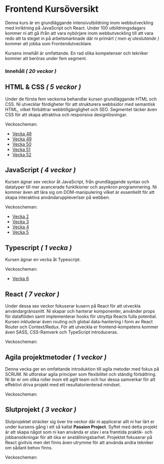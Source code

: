 # Frontend Kursöversikt

Denna kurs är en grundläggande intensivutbildning inom webbutveckling med inriktning på JavaScript och React. Under 100 utbildningsdagars kommer ni att  gå ifrån att vara nybörjare inom webbutveckling till att vara redo att ta steget in på arbetsmarknade där ni primärt _( men ej uteslutande )_ kommer att jobba som Frontendutvecklare.

Kursens innehåll är omfattande. En rad olika kompetenser och tekniker kommer att beröras under fem segment.

### Innehåll _( 20 veckor )_

## HTML & CSS _( 5 veckor )_

Under de första fem veckorna behandlar kursen grundläggande HTML och CSS. Ni utvecklar fördigheter för att strukturera webbsidor med semantisk HTML, vilket förbättrar webbtillgänglighet och SEO. Segmentet täcker även CSS för att skapa attraktiva och responsiva designlösningar.

Veckoscheman:
* [Vecka 48](https://github.com/Lexicon-frontend-2024-2025/schema-vecka-48)
* [Vecka 49](https://github.com/Lexicon-frontend-2024-2025/schema-vecka-49)
* [Vecka 50](https://github.com/Lexicon-frontend-2024-2025/schema-vecka-50)
* [Vecka 51](https://github.com/Lexicon-frontend-2024-2025/schema-vecka-51)
* [Vecka 52](https://github.com/Lexicon-frontend-2024-2025/schema-vecka-52)

## JavaScript _( 4 veckor )_

Kursen ägnar sex veckor åt JavaScript, från grundläggande syntax och datatyper till mer avancerade funktkioner och asynkron programmering. Ni kommer även att lära sig om DOM-manipulering vilket är essentiellt för att skapa interaktiva användaruppleverlser på webben.

Veckoscheman:
* [Vecka 2](https://github.com/Lexicon-frontend-2024-2025/schema-vecka-2)
* [Vecka 3](https://github.com/Lexicon-frontend-2024-2025/schema-vecka-3)
* [Vecka 4](https://github.com/Lexicon-frontend-2024-2025/schema-vecka-4)
* [Vecka 5](https://github.com/Lexicon-frontend-2024-2025/schema-vecka-5)

## Typescript _( 1 vecka )_

Kursen ägnar en vecka åt Typescript.

Veckoscheman:
* [Vecka 6](https://github.com/Lexicon-frontend-2024-2025/schema-vecka-6)
  
## React _( 7 veckor )_

Under dessa sex veckor fokuserar kusern på React för att utveckla användargränssnitt. Ni skapar och hanterar komponenter, använder props för dataflöden samt implementerar hooks för utnyttja Reacts fulla potential. Kursen inkluderar även routing och global data-hantering i form av React Router och Context/Redux. För att utveckla er frontend-kompetens kommer även SASS, CSS-Ramverk och TypeScript introduceras.

Veckoscheman:

## Agila projektmetoder _( 1 veckor )_

Denna vecka ger en omfattande introduktion till agila metoder med fokus på SCRUM. Ni utforskar agila principer som flexibilitet och ständig förbättring. Ni lär er om olika roller inom ett agilt team och hur dessa samverkar för att effektivt driva projekt med ett resultatorienterad mindset.

Veckoscheman:
  
## Slutprojekt _( 3 veckor )_

Slutprojektet sträcker sig över tre veckor där ni applicerar allt ni har lärt er under kursens gång i ett så kallat **Passion Project**. Syftet med detta projekt är att skapa något som ni kan använda er utav i era framtida praktik- och jobbansökningar för att öka er anställningsbarhet. Projektet fokuserar på React givitvis men det finns även utrymme för att använda andra tekniker om sådant behov finns. 

Veckoscheman:

